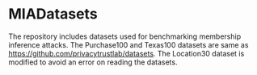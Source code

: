 # MIADatasets


The repository includes datasets used for benchmarking membership inference attacks. The Purchase100 and Texas100 datasets are same as https://github.com/privacytrustlab/datasets. The Location30 dataset is modified to avoid an error on reading the datasets.

